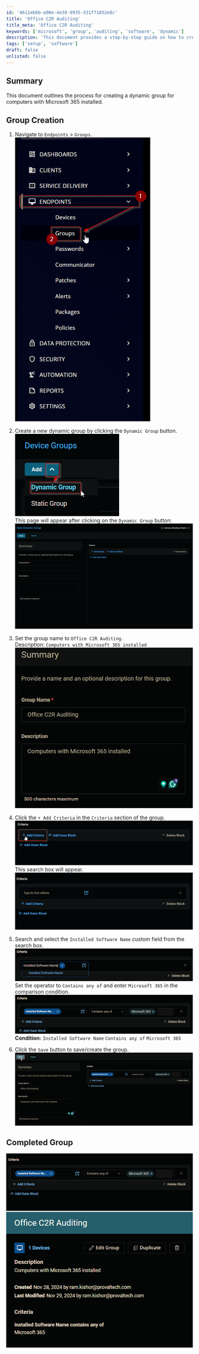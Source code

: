 ```yaml
---
id: '4611eb6b-e00e-4e38-9935-531f71852e8c'
title: 'Office C2R Auditing'
title_meta: 'Office C2R Auditing'
keywords: ['microsoft', 'group', 'auditing', 'software', 'dynamic']
description: 'This document provides a step-by-step guide on how to create a dynamic group for auditing computers with Microsoft 365 installed using ConnectWise Automate. It includes navigation instructions, criteria setup, and completion verification.'
tags: ['setup', 'software']
draft: false
unlisted: false
---
```


## Summary

This document outlines the process for creating a dynamic group for computers with Microsoft 365 installed.

## Group Creation

1. Navigate to `Endpoints` > `Groups`.
   ![Image](../../../static/img/Office-C2R-Auditing/image_1.png)

2. Create a new dynamic group by clicking the `Dynamic Group` button.  
   ![Image](../../../static/img/Office-C2R-Auditing/image_2.png)  
   This page will appear after clicking on the `Dynamic Group` button:  
   ![Image](../../../static/img/Office-C2R-Auditing/image_3.png)

3. Set the group name to `Office C2R Auditing`.  
   Description: `Computers with Microsoft 365 installed`  
   ![Image](../../../static/img/Office-C2R-Auditing/image_4.png)

4. Click the `+ Add Criteria` in the `Criteria` section of the group.  
   ![Image](../../../static/img/Office-C2R-Auditing/image_5.png)  
   This search box will appear.  
   ![Image](../../../static/img/Office-C2R-Auditing/image_6.png)

5. Search and select the `Installed Software Name` custom field from the search box.  
   ![Image](../../../static/img/Office-C2R-Auditing/image_7.png)  
   Set the operator to `Contains any of` and enter `Microsoft 365` in the comparison condition.  
   ![Image](../../../static/img/Office-C2R-Auditing/image_8.png)  
   **Condition:** `Installed Software Name` `Contains any of` `Microsoft 365`

6. Click the `Save` button to save/create the group.  
   ![Image](../../../static/img/Office-C2R-Auditing/image_9.png)

## Completed Group

![Image](../../../static/img/Office-C2R-Auditing/image_10.png)  
![Image](../../../static/img/Office-C2R-Auditing/image_11.png)




